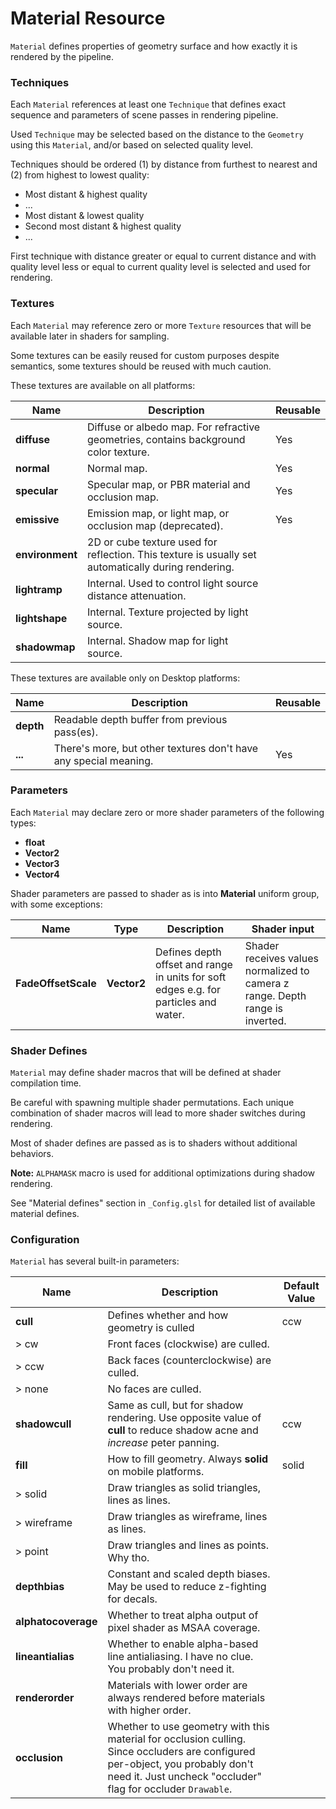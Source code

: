 # Material Resource

`Material` defines properties of geometry surface and how exactly it is rendered by the pipeline.

### Techniques

Each `Material` references at least one `Technique` that defines exact sequence and parameters of scene passes in rendering pipeline.

Used `Technique` may be selected based on the distance to the `Geometry` using this `Material`, and/or based on selected quality level.

Techniques should be ordered (1) by distance from furthest to nearest and (2) from highest to lowest quality:

- Most distant & highest quality
- ...
- Most distant & lowest quality
- Second most distant & highest quality
- ...

First technique with distance greater or equal to current distance and with quality level less or equal to current quality level is selected and used for rendering.

### Textures

Each `Material` may reference zero or more `Texture` resources that will be available later in shaders for sampling.

Some textures can be easily reused for custom purposes despite semantics, some textures should be reused with much caution.

These textures are available on all platforms:

|Name|Description|Reusable|
|-|-|-|
|**diffuse**|Diffuse or albedo map. For refractive geometries, contains background color texture.|Yes|
|**normal**|Normal map.|Yes|
|**specular**|Specular map, or PBR material and occlusion map.|Yes|
|**emissive**|Emission map, or light map, or occlusion map (deprecated).|Yes|
|**environment**|2D or cube texture used for reflection. This texture is usually set automatically during rendering.|
|**lightramp**|Internal. Used to control light source distance attenuation.||
|**lightshape**|Internal. Texture projected by light source.||
|**shadowmap**|Internal. Shadow map for light source.||

These textures are available only on Desktop platforms:

|Name|Description|Reusable|
|-|-|-|
|**depth**|Readable depth buffer from previous pass(es).||
|**...**|There's more, but other textures don't have any special meaning.|Yes|

### Parameters

Each `Material` may declare zero or more shader parameters of the following types:

- **float**
- **Vector2**
- **Vector3**
- **Vector4**

Shader parameters are passed to shader as is into **Material** uniform group, with some exceptions:

|Name|Type|Description|Shader input|
|-|-|-|-|
|**FadeOffsetScale**|**Vector2**|Defines depth offset and range in units for soft edges e.g. for particles and water.|Shader receives values normalized to camera z range. Depth range is inverted.|

### Shader Defines

`Material` may define shader macros that will be defined at shader compilation time.

Be careful with spawning multiple shader permutations.
Each unique combination of shader macros will lead to more shader switches during rendering.

Most of shader defines are passed as is to shaders without additional behaviors.

**Note:** `ALPHAMASK` macro is used for additional optimizations during shadow rendering.

See "Material defines" section in `_Config.glsl` for detailed list of available material defines.

### Configuration

`Material` has several built-in parameters:

|Name|Description|Default Value|
|-|-|-|
|**cull**|Defines whether and how geometry is culled|ccw|
|> cw|Front faces (clockwise) are culled.||
|> ccw|Back faces (counterclockwise) are culled.||
|> none|No faces are culled.||
|**shadowcull**|Same as cull, but for shadow rendering. Use opposite value of **cull** to reduce shadow acne and *increase* peter panning.|ccw|
|**fill**|How to fill geometry. Always **solid** on mobile platforms.|solid|
|> solid|Draw triangles as solid triangles, lines as lines.||
|>&nbsp;wireframe|Draw triangles as wireframe, lines as lines.||
|> point|Draw triangles and lines as points. Why tho.||
|**depthbias**|Constant and scaled depth biases. May be used to reduce z-fighting for decals.||
|**alphatocoverage**|Whether to treat alpha output of pixel shader as MSAA coverage.||
|**lineantialias**|Whether to enable alpha-based line antialiasing. I have no clue. You probably don't need it.||
|**renderorder**|Materials with lower order are always rendered before materials with higher order.||
|**occlusion**|Whether to use geometry with this material for occlusion culling. Since occluders are configured per-object, you probably don't need it. Just uncheck "occluder" flag for occluder `Drawable`.|
